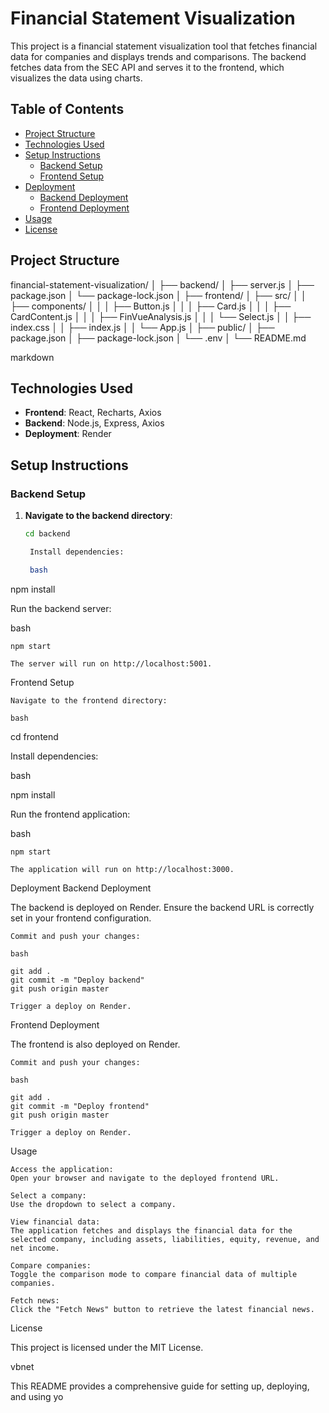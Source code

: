 # Financial Statement Visualization

This project is a financial statement visualization tool that fetches financial data for companies and displays trends and comparisons. The backend fetches data from the SEC API and serves it to the frontend, which visualizes the data using charts.

## Table of Contents

- [Project Structure](#project-structure)
- [Technologies Used](#technologies-used)
- [Setup Instructions](#setup-instructions)
  - [Backend Setup](#backend-setup)
  - [Frontend Setup](#frontend-setup)
- [Deployment](#deployment)
  - [Backend Deployment](#backend-deployment)
  - [Frontend Deployment](#frontend-deployment)
- [Usage](#usage)
- [License](#license)

## Project Structure

financial-statement-visualization/
│
├── backend/
│ ├── server.js
│ ├── package.json
│ └── package-lock.json
│
├── frontend/
│ ├── src/
│ │ ├── components/
│ │ │ ├── Button.js
│ │ │ ├── Card.js
│ │ │ ├── CardContent.js
│ │ │ ├── FinVueAnalysis.js
│ │ │ └── Select.js
│ │ ├── index.css
│ │ ├── index.js
│ │ └── App.js
│ ├── public/
│ ├── package.json
│ ├── package-lock.json
│ └── .env
│
└── README.md

markdown


## Technologies Used

- **Frontend**: React, Recharts, Axios
- **Backend**: Node.js, Express, Axios
- **Deployment**: Render

## Setup Instructions

### Backend Setup

1. **Navigate to the backend directory**:
   ```bash
   cd backend

    Install dependencies:

    bash

npm install

Run the backend server:

bash

    npm start

    The server will run on http://localhost:5001.

Frontend Setup

    Navigate to the frontend directory:

    bash

cd frontend

Install dependencies:

bash

npm install

Run the frontend application:

bash

    npm start

    The application will run on http://localhost:3000.

Deployment
Backend Deployment

The backend is deployed on Render. Ensure the backend URL is correctly set in your frontend configuration.

    Commit and push your changes:

    bash

    git add .
    git commit -m "Deploy backend"
    git push origin master

    Trigger a deploy on Render.

Frontend Deployment

The frontend is also deployed on Render.

    Commit and push your changes:

    bash

    git add .
    git commit -m "Deploy frontend"
    git push origin master

    Trigger a deploy on Render.

Usage

    Access the application:
    Open your browser and navigate to the deployed frontend URL.

    Select a company:
    Use the dropdown to select a company.

    View financial data:
    The application fetches and displays the financial data for the selected company, including assets, liabilities, equity, revenue, and net income.

    Compare companies:
    Toggle the comparison mode to compare financial data of multiple companies.

    Fetch news:
    Click the "Fetch News" button to retrieve the latest financial news.

License

This project is licensed under the MIT License.

vbnet


This README provides a comprehensive guide for setting up, deploying, and using yo
